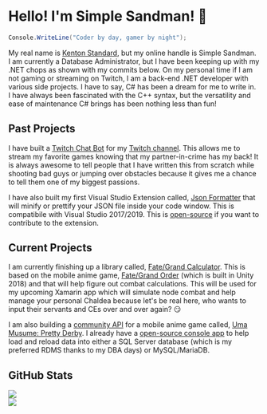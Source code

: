 # Hello! I'm Simple Sandman! 👋
```csharp
Console.WriteLine("Coder by day, gamer by night");
```

My real name is [Kenton Standard](https://www.linkedin.com/in/kentonstandard/), but my online handle is Simple Sandman. I am currently a Database Administrator, but I have been keeping up with my .NET chops as shown with my commits below. On my personal time if I am not gaming or streaming on Twitch, I am a back-end .NET developer with various side projects. I have to say, C# has been a dream for me to write in. I have always been fascinated with the C++ syntax, but the versatility and ease of maintenance C# brings has been nothing less than fun! 

## Past Projects
I have built a [Twitch Chat Bot](https://github.com/SimpleSandman/TwitchBot) for my [Twitch channel](https://www.twitch.tv/simple_sandman). This allows me to stream my favorite games knowing that my partner-in-crime has my back! It is always awesome to tell people that I have written this from scratch while shooting bad guys or jumping over obstacles because it gives me a chance to tell them one of my biggest passions.

I have also built my first Visual Studio Extension called, [Json Formatter](https://marketplace.visualstudio.com/items?itemName=KentonStandard.JsonFormatter) that will minify or prettify your JSON file inside your code window. This is compatibile with Visual Studio 2017/2019. This is [open-source](https://github.com/SimpleSandman/JsonFormatter) if you want to contribute to the extension.

## Current Projects
I am currently finishing up a library called, [Fate/Grand Calculator](https://github.com/SimpleSandman/FateGrandCalculator). This is based on the mobile anime game, [Fate/Grand Order](https://fate-go.us/) (which is built in Unity 2018) and that will help figure out combat calculations. This will be used for my upcoming Xamarin app which will simulate node combat and help manage your personal Chaldea because let's be real here, who wants to input their servants and CEs over and over again? 😏

I am also building a [community API](https://github.com/SimpleSandman/UmaMusumeAPI) for a mobile anime game called, [Uma Musume: Pretty Derby](https://umamusume.jp/). I already have a [open-source console app](https://github.com/SimpleSandman/UmaMusumeLoadSqlData) to help load and reload data into either a SQL Server database (which is my preferred RDMS thanks to my DBA days) or MySQL/MariaDB.

## GitHub Stats

<a href="https://github.com/SimpleSandman">
  <img src="https://github-readme-stats.vercel.app/api?username=simplesandman&show_icons=true&theme=dark&hide=contribs" />
</a>
<br/>
<a href="https://github.com/SimpleSandman">
  <img src="https://github-readme-stats.vercel.app/api/top-langs/?username=simplesandman&theme=dark" />
</a>

<!--
**SimpleSandman/simplesandman** is a ✨ _special_ ✨ repository because its `README.md` (this file) appears on your GitHub profile.

Here are some ideas to get you started:

- 🔭 I’m currently working on ...
- 🌱 I’m currently learning ...
- 👯 I’m looking to collaborate on ...
- 🤔 I’m looking for help with ...
- 💬 Ask me about ...
- 📫 How to reach me: ...
- 😄 Pronouns: ...
- ⚡ Fun fact: ...
-->
